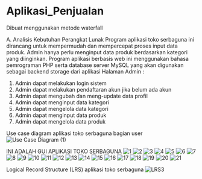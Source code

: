 # Aplikasi_Penjualan
Dibuat menggunakan metode waterfall

A.	Analisis Kebutuhan Perangkat Lunak
 	Program aplikasi toko serbaguna ini dirancang untuk mempermudah dan mempercepat proses input data produk. Admin hanya perlu menginput data produk berdasarkan kategori yang diinginkan. Program aplikasi berbasis web ini menggunakan bahasa pemrograman PHP serta database server MySQL yang akan digunakan sebagai backend storage dari aplikasi
Halaman Admin :
1.	Admin dapat melakukan login sistem
2.	Admin dapat melakukan pendaftaran akun jika belum ada akun
3.	Admin dapat mengubah dan meng-update data profil
4.	Admin dapat menginput data kategori 
5.	Admin dapat mengelola data kategori
6.	Admin dapat menginput data produk 
7.	Admin dapat mengelola data produk

Use case diagram aplikasi toko serbaguna bagian user
![Use Case Diagram (1)](https://user-images.githubusercontent.com/91949180/136696559-c735bbad-9de3-48a1-9a01-6685366f1ed1.png)

INI ADALAH GUI APLIKASI TOKO SERBAGUNA
![1](https://user-images.githubusercontent.com/91949629/136697237-8beacd61-d0b8-4350-8be3-9e752a686f2b.png)
![2](https://user-images.githubusercontent.com/91949629/136697282-456111b4-3b1a-4106-aef7-25e0afa51bb8.png)
![3](https://user-images.githubusercontent.com/91949629/136697291-20a67775-d5f3-4c1e-8c41-59d7e0c07017.png)
![4](https://user-images.githubusercontent.com/91949629/136697323-fdf23906-763b-4300-946b-23f262a11d34.png)
![5](https://user-images.githubusercontent.com/91949629/136697332-6ad82e2d-29a8-4316-977a-f67e9bc31fdc.png)
![6](https://user-images.githubusercontent.com/91949629/136697337-6927b1ec-a491-4e35-9894-f9bbf09833bd.png)
![7](https://user-images.githubusercontent.com/91949629/136697347-485443c2-fa0f-41e0-bac3-780513976dfa.png)
![8](https://user-images.githubusercontent.com/91949629/136697361-7d629e7f-4859-48ec-904f-ae232e25217c.png)
![9](https://user-images.githubusercontent.com/91949629/136697391-077b6380-e81a-47f5-9128-c862cd1a1fb0.png)
![10](https://user-images.githubusercontent.com/91949629/136697405-9273cb3e-0adf-473c-b10d-74f151825f82.png)
![11](https://user-images.githubusercontent.com/91949629/136697414-e79540a9-7492-4db3-89ca-ec1982fa1aa6.png)
![12](https://user-images.githubusercontent.com/91949629/136697422-b1578aec-2848-479a-a5fd-f2a3fbb65577.png)
![13](https://user-images.githubusercontent.com/91949629/136697437-d6869f28-86f9-4667-8c19-637e3fece9cf.png)
![14](https://user-images.githubusercontent.com/91949629/136697452-f9041a14-e3d6-43bb-a4e0-04ae9e0b2013.png)
![15](https://user-images.githubusercontent.com/91949629/136698412-eec07614-3684-4f26-b16d-0aa2dd843ed8.png)
![16](https://user-images.githubusercontent.com/91949629/136698415-8b3bc12b-0431-492c-8ecd-60f1a25bc195.png)
![17](https://user-images.githubusercontent.com/91949629/136698429-62d47d15-56f4-4111-9d2d-a9bf648ea885.png)
![18](https://user-images.githubusercontent.com/91949629/136698440-48bb5cd7-9e70-4a88-a43f-f7a4331ac409.png)
![19](https://user-images.githubusercontent.com/91949629/136698447-e90f6c7a-a7d2-40f3-b7d3-36e977f7d13b.png)
![20](https://user-images.githubusercontent.com/91949629/136698456-56f6bb78-1808-4397-adbd-ead99cf57459.png)
![21](https://user-images.githubusercontent.com/91949629/136698465-81dff068-717a-4269-a04e-84fe84204c02.png) 

Logical Record Structure (LRS) aplikasi toko serbaguna
![LRS3](https://user-images.githubusercontent.com/91952850/136703959-4dca5cf7-aeb2-4917-9c77-4a773906508a.jpg)
